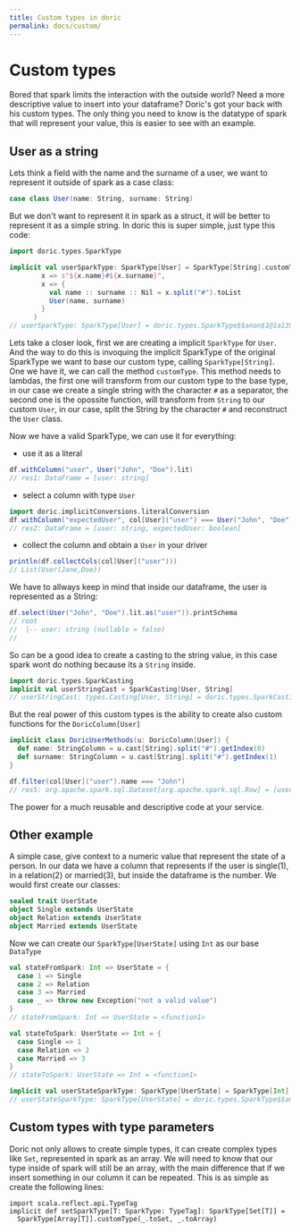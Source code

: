 ```yaml
---
title: Custom types in doric
permalink: docs/custom/
---
```

# Custom types
Bored that spark limits the interaction with the outside world? Need a more descriptive value to insert into your
dataframe? Doric's got your back with his custom types. The only thing you need to know is the datatype of spark that
will represent your value, this is easier to see with an example.

## User as a string
Lets think a field with the name and the surname of a
user, we want to represent it outside of spark as a case class:

```scala
case class User(name: String, surname: String)
```

But we don't want to represent it in spark as a struct, it will be better to represent it as a simple string. In doric
this is super simple, just type this code:

```scala
import doric.types.SparkType

implicit val userSparkType: SparkType[User] = SparkType[String].customType[User](
        x => s"${x.name}#${x.surname}",
        x => {
          val name :: surname :: Nil = x.split("#").toList
          User(name, surname)
        }
      )
// userSparkType: SparkType[User] = doric.types.SparkType$$anon$1@1a139347
```

Lets take a closer look, first we are creating a implicit `SparkType` for `User`. And the way to do this is invoquing
the implicit SparkType of the original SparkType we want to base our custom type, calling `SparkType[String]`. One we
have it, we can call the method `customType`. This method needs to lambdas, the first one will transform from our custom
type to the base type, in our case we create a single string with the character `#` as a separator, the second one is
the opossite function, will transform from `String` to our custom `User`, in our case, split the String by the
character `#`  and reconstruct the `User` class.

Now we have a valid SparkType, we can use it for everything:
* use it as a literal
```scala
df.withColumn("user", User("John", "Doe").lit)
// res1: DataFrame = [user: string]
```
* select a column with type `User`
```scala
import doric.implicitConversions.literalConversion
df.withColumn("expectedUser", col[User]("user") === User("John", "Doe"))
// res2: DataFrame = [user: string, expectedUser: boolean]
```
* collect the column and obtain a `User` in your driver
```scala
println(df.collectCols(col[User]("user")))
// List(User(Jane,Doe))
```

We have to allways keep in mind that inside our dataframe, the user is represented as a String:
```scala
df.select(User("John", "Doe").lit.as("user")).printSchema
// root
//  |-- user: string (nullable = false)
//
```
So can be a good idea to create a casting to the string value, in this case spark wont do nothing because its a `String` inside.
```scala
import doric.types.SparkCasting
implicit val userStringCast = SparkCasting[User, String]
// userStringCast: types.Casting[User, String] = doric.types.SparkCasting$$anon$1@21c34bf8
```

But the real power of this custom types is the ability to create also custom functions for the `DoricColumn[User]`
```scala
implicit class DoricUserMethods(u: DoricColumn[User]) {
  def name: StringColumn = u.cast[String].split("#").getIndex(0)
  def surname: StringColumn = u.cast[String].split("#").getIndex(1)
}

df.filter(col[User]("user").name === "John")
// res5: org.apache.spark.sql.Dataset[org.apache.spark.sql.Row] = [user: string]
```
The power for a much reusable and descriptive code at your service.

## Other example
A simple case, give context to a numeric value that represent the state of a person. In our data we have a column that
represents if the user is single(1), in a relation(2) or married(3), but inside the dataframe is the number. We would
first create our classes:

```scala
sealed trait UserState
object Single extends UserState
object Relation extends UserState
object Married extends UserState
```

Now we can create our `SparkType[UserState]` using `Int` as our base `DataType`

```scala
val stateFromSpark: Int => UserState = {
  case 1 => Single
  case 2 => Relation
  case 3 => Married
  case _ => throw new Exception("not a valid value")
}
// stateFromSpark: Int => UserState = <function1>

val stateToSpark: UserState => Int = {
  case Single => 1
  case Relation => 2
  case Married => 3
}
// stateToSpark: UserState => Int = <function1>

implicit val userStateSparkType: SparkType[UserState] = SparkType[Int].customType(stateToSpark, stateFromSpark)
// userStateSparkType: SparkType[UserState] = doric.types.SparkType$$anon$1@559e3f67
```

## Custom types with type parameters
Doric not only allows to create simple types, it can create complex types like `Set`, represented in spark as an array. We will need to know that our type inside of spark will still be an array, with the main difference that if we insert something in our column it can be repeated.
This is as simple as create the following lines:
```
import scala.reflect.api.TypeTag
implicit def setSparkType[T: SparkType: TypeTag]: SparkType[Set[T]] =
  SparkType[Array[T]].customType(_.toSet, _.toArray)
```
